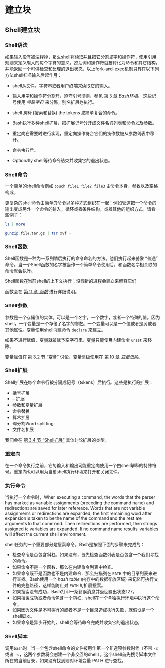 # 建立块

## Shell建立块

### Shell语法

如果输入没有被注释掉，那么shell将读取并且把它分割成字和操作符，使用引用规则来定义输入的每个字符的意义。然后词和操作符就被转化为命令和其它结构，并能返回一个可供检查和处理的退出状态。以上fork-and-exec机制只有在以下列方法shell扫描输入后起作用：

* shell从文件，字符串或者用户终端来读取它的输入。

* 输入用字和操作符分割开，遵守引号规则，参见 [第 3 章 _Bash环境_](../Bash-Environment/README.md)。 这些记号使用 _特殊字符_ 来分隔。别名扩展也执行。

* shell _解析_ (搜索和替换) the tokens 成简单复合的命令。

* Bash执行多种shell扩展，把扩展记号分开成文件名的列表和命令以及参数。

* 重定向在需要时进行实现，重定向操作符合它们的操作数被从参数列表中移开。

* 命令执行后。

* Optionally shell等待命令结束并收集它的退出状态。

### Shell命令

一个简单的shell命令例如 `touch file1 file2 file3` 由命令本身，参数以及空格构成。

更复杂的shell命令由简单的命令以多种方式组织在一起：例如管道把一个命令的输出变成另外一个命令的输入，循环或者条件结构，或者其他的组织方式。请看一些例子：

```bash
ls | more

gunzip file.tar.gz | tar xvf -
```

### Shell函数

Shell函数是一种为一系列稍后执行的命令命名的方法。他们执行起来就像 “普通” 命令。当一个Shell函数的名字被当作一个简单命令使用后，和函数名字相关联的命令就会执行。

Shell函数在当前shell的上下文执行；没有新的进程会建立来解释它们

函数会在 [第 11 章 _函数_](../Functions/README.md) 进行详细说明。

### Shell参数

参数是一个存储值的实体。可以是一个名字，一个数字，或者一个特殊的值。因为shell，一个变量是一个存储了名字的参数。一个变量可以是一个值或者是另或者其他属性。变量使用shell内建命令 `declare` 来建立。

如果不进行赋值，变量就被赋予空字符串。变量只能使用内建命令 `unset` 来移除。

变量赋值在 [第 3.2 节 “变量”](../Bash-Environment/Variables.md) 讨论，变量高级使用在 [第 10 章 _变量进阶_](../Advanced-Variables/README.md)。

### Shell扩展

Shell扩展在每个命令行被分隔成记号（tokens）后执行。这些是执行的扩展：

* 括号扩展
* `~` 扩展
* 参数和变量扩展
* 命令替换
* 算术扩展
* 词分割Word splitting
* 文件名扩展

我们会在 [第 3.4 节 “Shell扩展”](../Bash-Environment/Shell-Extensions.md) 具体讨论扩展的类型。

### 重定向

在一个命令执行之前，它的输入和输出可能重定向使用一个由shell解释的特殊符号。重定向也可以用为当前shell执行环境来打开和关闭文件。

### 执行命令

当执行一个命令时，When executing a command, the words that the parser has marked as variable assignments (preceding the command name) and redirections are saved for later reference. Words that are not variable assignments or redirections are expanded; the first remaining word after expansion is taken to be the name of the command and the rest are arguments to that command. Then redirections are performed, then strings assigned to variables are expanded. If no command name results, variables will affect the current shell environment.

shell任务的一个重要部分是搜索命令。Bash是按照下面的步骤来完成的：

* 检查命令是否包含斜杠。如果没有，首先检查函数列表是否包含一个我们寻找的命令。
* 如果命令不是一个函数，那么在内建命令列表中检查。
* 如果命令既不是函数也不是内建命令，那么扫描列在 `PATH` 中的目录列表来进行查找。Bash使用一个 _hash table_ (内存中的数据存放区域) 来记忆可执行文件的完整路径，这样能防止对 `PATH` 的扩展搜索。
* 如果搜索没有成功，Bash打印一条错误消息并返回退出状态127。
* 如果搜索成功或者命令包含一个斜杠，shell在一个单独执行环境中执行这个命令。
* 如果因为文件是不可执行的或者不是一个目录造成执行失败，就假设是一个shell脚本。
* 如果命令是异步开始的，shell会等待命令完成并收集它的退出状态。

### Shell脚本

调用`bash`时，当一个包含shell命令的文件被用作第一个非选项参数时候（不带 `-c` 或者 `-s`，这两个参数将会创建一个非交互的shell）。这个shell首先搜寻脚本文件所在的当前目录，如果没有找到则对环境变量 PATH 进行查找。